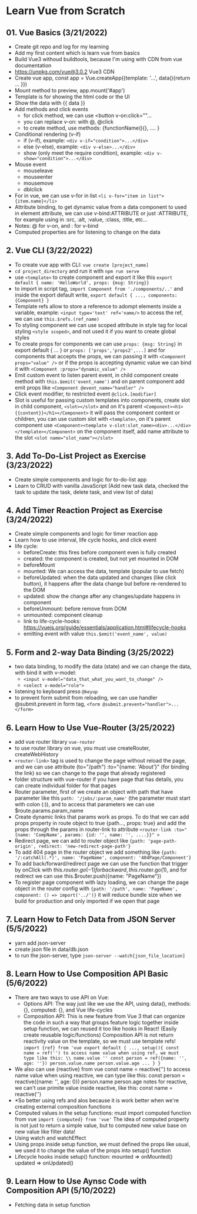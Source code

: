 # Learn Vue from Scratch

## 01. Vue Basics (3/21/2022)

- Create git repo and log for my learning
- Add my first content which is learn vue from basics
- Build Vue3 withoud buildtools, because I'm using with CDN from vue documentation
- <https://unpkg.com/vue@3.0.2> Vue3 CDN
- Create vue app, const app = Vue.createApp({template: '...', data(){return ... }})
- Mount method to preview, app.mount('#app')
- Template is for showing the html code or the UI
- Show the data with {{ data }}
- Add methods and click events
  - for click method, we can use <button v-on:click=""...
  - you can replace v-on: with @, @click
  - to create method, use methods: {functionName(){}, .... }
- Conditional rendering (v-if)
  - if (v-if), example: `<div v-if="condition">...</div>`
  - else (v-else), example: `<div v-else>...</div>`
  - show (only meet the require condition), example: `<div v-show="condition">...</div>`
- Mouse event
  - mouseleave
  - mouseenter
  - mousemove
  - dblclick
- For in vue, we can use v-for in list `<li v-for="item in list">{item.name}</li>`
- Attribute binding, to get dynamic value from a data component to used in element attribute, we can use v-bind:ATTRIBUTE or just :ATTRIBUTE, for example using in :src, :alt, :value, :class, :title, etc...
- Notes: @ for v-on, and : for v-bind
- Computed properties are for listening to change on the data

## 2. Vue CLI (3/22/2022)

- To create vue app with CLI: `vue create [project_name]`
- `cd project_directory` and run it with `npm run serve`
- use `<template>` to create component and export it like this `export default { name: 'HelloWorld', props: {msg: String}}`
- to import in script tag, `import Component from './components/..'` and inside the export default write, `export default { ..., components: {Component} }`
- Template refs allow to store a reference to adompt elements inside a variable, example: `<input type='text' ref='name/>` to access the ref, we can use `this.$refs.(ref_name)`
- To styling component we can use scoped attribute in style tag for local styling `<style scoped>`, and not used it if you want to create global styles
- To create props for components we can use `props: {msg: String}` in export default { ... } or `props: ['props','props2',...]` and for components that accepts the props, we can passing it with `<Component props="value" />` or if the props is accepting dynamic value we can bind it with `<Component :props="dynamic_value" />`
- Emit custom event to listen parent event, in child component create method with `this.$emit('event_name')` and on parent component add emit props like `<Component @event_name="handler" />`
- Click event modifier, to restricted event `@click.[modifier]`
- Slot is useful for passing custom templates into components, create slot in child component, `<slot></slot>` and on it's parent `<Component><h1>{{content}}</h1></Component>` it will pass the component content or children, you can use custom slot with `<template>`, on it's parent component use `<Component><template v-slot:slot_name><div>...</div></template></Component>` on the component itself, add name attribute to the slot `<slot name="slot_name"></slot>`

## 3. Add To-Do-List Project as Exercise (3/23/2022)

- Create simple components and logic for to-do-list app
- Learn to CRUD with vanilla JavaScript (Add new task data, checked the task to update the task, delete task, and view list of data)

## 4. Add Timer Reaction Project as Exercise (3/24/2022)

- Create simple components and logic for timer reaction app
- Learn how to use interval, life cycle hooks, and click event
- life cycle:
  - beforeCreate: this fires before component even is fully created
  - created: the component is created, but not yet mounted in DOM
  - beforeMount
  - mounted: We can access the data, template (popular to use fetch)
  - beforeUpdated: when the data updated and changes (like click button), it happens after the data change but before re-rendered to the DOM
  - updated: show the change after any changes/update happens in component
  - beforeUnmount: before remove from DOM
  - unmounted: component cleanup
  - link to life-cycle-hooks: <https://vuejs.org/guide/essentials/application.html#lifecycle-hooks>
  - emitting event with value `this.$emit('event_name', value)`

## 5. Form and 2-way Data Binding (3/25/2022)

- two data binding, to modify the data (state) and we can change the data, with bind it with v-model:
  - `<input v-model="data_that_what_you_want_to_change" />`
  - `<select v-model="role">`
- listening to keyboard press `@keyup`
- to prevent form submit from reloading, we can use handler @submit.prevent in form tag, `<form @submit.prevent="handler">...</form>`

## 6. Learn How to Use Vue-Router (3/25/2022)

- add vue router library `vue-router`
- to use router library on vue, you must use createRouter, createWebHistory
- `<router-link>` tag is used to change the page without reload the page, and we can use attribute (to="/path") :to="{name: 'About'}" (for binding the link) so we can change to the page that already registered
- folder structure with vue-router
  if you have page that has details, you can create individual folder for that pages
- Router parameter, first of we create an object with path that have parameter like this `path: '/jobs/:param_name'` (the parameter must start with colon (:)), and to access that parameters we can use $route.params.param_name
- Create dynamic links that params work as props. To do that we can add props property in route object to true {path..., props: true} and add the props through the params in router-link to attribute `<router-link :to="{name: 'CompName', params: {id: '', name: '', ....}}" >`
- Redirect page, we can add to router object like `{path: 'page-path-origin', redirect: 'new-redirect-page-path'}`
- To add 404 page in the router object we add something like `{path: '/:catchAll(.*)', name: 'PageName', component: '404Page/Component'}`
- To add back/forward/redirect page we can use the function that trigger by onClick with this.$router.go(-1) for backward, this.$router.go(1), and for redirect we can use
  this.$router.push({name: "PageName"})
- To register page component with lazy loading, we can change the page object in the router config with `{path: '/path', name: 'PageName', component: () => import('../')}` it will reduce bundle size when we build for production and only imported if we open that page

## 7. Learn How to Fetch Data from JSON Server (5/5/2022)

- yarn add json-server
- create json file in data/db.json
- to run the json-server, type `json-server --watch[json_file_location]`

## 8. Learn How to Use Composition API Basic (5/6/2022)

- There are two ways to use API on Vue:
  - Options API: The way just like we use the API, using data(), methods: {}, computed: {}, and Vue life-cycles
  - Composition API: This is new feature from Vue 3 that can organize the code in such a way that groups feature logic together inside setup function, we can reused it too like hooks in React! (Easily create reusable logic/functions)
    Composition API is not return reactivity value on the template, so we must use template refs!
    `import {ref} from 'vue export default { ..., setup(){ const name = ref('') to access name value when using ref, we must type like this: \\ name.value '' const person = ref({name: '', age: ''}) person.value.name person.value.age ... } }`
- We also can use {reactive} from vue
  const name = reactive('')
  to access name value when using reactive, we can type like this:
  const person = reactive({name: '', age: 0})
  person.name
  person.age
  notes for reactive, we can't use primite value inside reactive, like this:
  const name = reactive('')
- *So better using refs and alos because it is work better when we're creating external composition functions
- Computed values in the setup functions:
must import computed function from vue `import {computed} from 'vue'`
The idea of computed property is not just to return a simple value, but to computed new value base on new value like filter data!
- Using watch and watchEffect
- Using props inside setup function, we must defined the props like usual, we used it to change the value of the props into setup() function
- Lifecycle hooks inside setup() function:
mounted => onMounted()
updated => onUpdated()

## 9. Learn How to Use Aynsc Code with Composition API (5/10/2022)

- Fetching data in setup function
